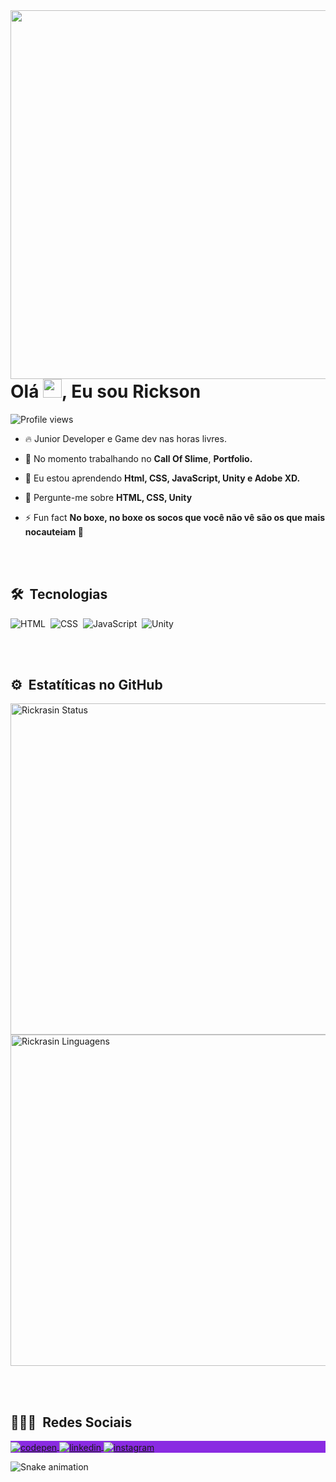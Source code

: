<img align="right" height="590em" src="https://raw.githubusercontent.com/gist/Rickrasin/68f448674e7235eb8e43b2794f4a72e0/raw/1759ba31a73a50c5179c207ec10154be86e6e23f/githubcard.svg"/>
<h1 align="left">Olá <img height="30px" width="30px" src="https://raw.githubusercontent.com/kaueMarques/kaueMarques/master/hi.gif" >, Eu sou Rickson</h1>
<p align="left"> <img src="https://komarev.com/ghpvc/?username=rickrasin&color=blue" alt="Profile views" /> </p>

- 🔥 Junior Developer e Game dev nas horas livres.

- 🔭 No momento trabalhando no **Call Of Slime**, **Portfolio.**

- 🌱 Eu estou aprendendo **Html, CSS, JavaScript, Unity e Adobe XD.**

- 💬 Pergunte-me sobre **HTML, CSS, Unity**

- ⚡ Fun fact **No boxe, no boxe os socos que você não vê são os que mais nocauteiam 🥊**

<br><br>

## 🛠 &nbsp;Tecnologias

![HTML](https://img.shields.io/badge/-HTML-05122A?style=for-the-badge&logo=HTML5&color=blueviolet)&nbsp;
![CSS](https://img.shields.io/badge/-CSS-05122A?style=for-the-badge&logo=CSS3&logoColor=1572B6&color=blueviolet)&nbsp;
![JavaScript](https://img.shields.io/badge/-JavaScript-05122A?style=for-the-badge&logo=javascript&color=blueviolet)&nbsp;
![Unity](https://img.shields.io/badge/-Unity-05122A?style=for-the-badge&logo=unity&color=blueviolet)&nbsp;

<br><br>

## ⚙️ &nbsp;Estatíticas no GitHub

<p align="left">
<img width="530em" src="https://github-readme-stats.vercel.app/api?username=Rickrasin&show_icons=true&theme=tokyonight " alt="Rickrasin Status"/>
<img width="530em" src="https://github-readme-stats.vercel.app/api/top-langs/?username=Rickrasin&layout=compact&theme=tokyonight " alt="Rickrasin Linguagens"/>
</p>

<br><br>

## 👨🏽‍🦲 &nbsp;Redes Sociais

<p align="left" style="background:blueviolet">
<a href="https://codepen.io/Rickrasin" target="_blank">
  <img align="center" src="https://img.shields.io/badge/-Rickrasin-05122A?style=for-the-badge&logo=codepen&color=blueviolet" alt="codepen"/>
</a>
<a href="https://www.linkedin.com/in/rickson-oliveira-44331822b" target="_blank">
  <img align="center" src="https://img.shields.io/badge/-ricksonoliveira-05122A?style=for-the-badge&logo=linkedin&color=blueviolet" alt="linkedin"/>
</a>
<a href="https://www.instagram.com/rickrasochefe/" target="_blank">
 <img align="center" src="https://img.shields.io/badge/-rickrasochefe-05122A?style=for-the-badge&logo=instagram&color=blueviolet" alt="instagram"/>
</a>
</p>

![Snake animation](https://github.com/rickrasin/rickrasin/blob/output/github-contribution-grid-snake.svg)


<!--
**Rickrasin/Rickrasin** is a ✨ _special_ ✨ repository because its `README.md` (this file) appears on your GitHub profile.

Here are some ideas to get you started:

- 🔭 I’m currently working on ...
- 🌱 I’m currently learning ...
- 👯 I’m looking to collaborate on ...
- 🤔 I’m looking for help with ...
- 💬 Ask me about ...
- 📫 How to reach me: ...
- 😄 Pronouns: ...
- ⚡ Fun fact: ...
-->
